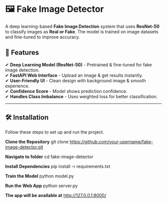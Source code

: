 # 🖼️ Fake Image Detector

A deep learning-based **Fake Image Detection** system that uses **ResNet-50** to classify images as **Real or Fake**. The model is trained on image datasets and fine-tuned to improve accuracy.

## 📌 Features
✔ **Deep Learning Model (ResNet-50)** - Pretrained & fine-tuned for fake image detection.  
✔ **FastAPI Web Interface** - Upload an image & get results instantly.  
✔ **User-Friendly UI** - Clean design with background image & smooth experience.  
✔ **Confidence Score** - Model shows prediction confidence.  
✔ **Handles Class Imbalance** - Uses weighted loss for better classification.  

---

## 🛠️ Installation
Follow these steps to set up and run the project.

**Clone the Repository**
git clone https://github.com/your-username/fake-image-detector.git

**Navigate to folder**
cd fake-image-detector

**Install Dependencies**
pip install -r requirements.txt

**Train the Model**
python model.py

**Run the Web App**
python server.py

**The app will be available at**
http://127.0.0.1:8000/


